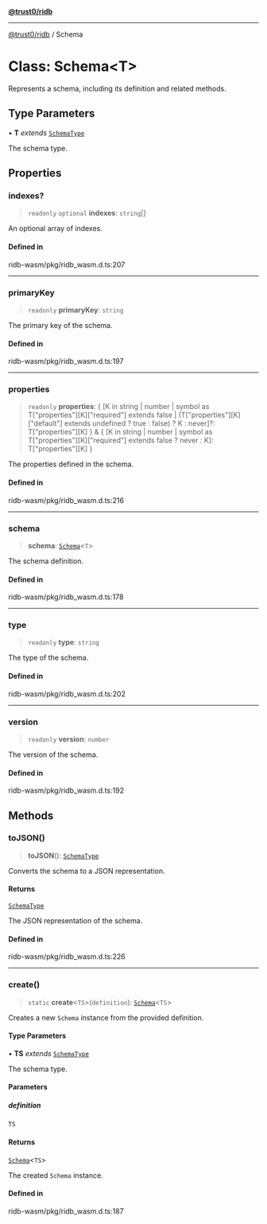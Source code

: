 [**@trust0/ridb**](../README.md)

***

[@trust0/ridb](../README.md) / Schema

# Class: Schema\<T\>

Represents a schema, including its definition and related methods.

## Type Parameters

• **T** *extends* [`SchemaType`](../type-aliases/SchemaType.md)

The schema type.

## Properties

### indexes?

> `readonly` `optional` **indexes**: `string`[]

An optional array of indexes.

#### Defined in

ridb-wasm/pkg/ridb\_wasm.d.ts:207

***

### primaryKey

> `readonly` **primaryKey**: `string`

The primary key of the schema.

#### Defined in

ridb-wasm/pkg/ridb\_wasm.d.ts:197

***

### properties

> `readonly` **properties**: \{ \[K in string \| number \| symbol as T\["properties"\]\[K\]\["required"\] extends false \| (T\["properties"\]\[K\]\["default"\] extends undefined ? true : false) ? K : never\]?: T\["properties"\]\[K\] \} & \{ \[K in string \| number \| symbol as T\["properties"\]\[K\]\["required"\] extends false ? never : K\]: T\["properties"\]\[K\] \}

The properties defined in the schema.

#### Defined in

ridb-wasm/pkg/ridb\_wasm.d.ts:216

***

### schema

> **schema**: [`Schema`](Schema.md)\<`T`\>

The schema definition.

#### Defined in

ridb-wasm/pkg/ridb\_wasm.d.ts:178

***

### type

> `readonly` **type**: `string`

The type of the schema.

#### Defined in

ridb-wasm/pkg/ridb\_wasm.d.ts:202

***

### version

> `readonly` **version**: `number`

The version of the schema.

#### Defined in

ridb-wasm/pkg/ridb\_wasm.d.ts:192

## Methods

### toJSON()

> **toJSON**(): [`SchemaType`](../type-aliases/SchemaType.md)

Converts the schema to a JSON representation.

#### Returns

[`SchemaType`](../type-aliases/SchemaType.md)

The JSON representation of the schema.

#### Defined in

ridb-wasm/pkg/ridb\_wasm.d.ts:226

***

### create()

> `static` **create**\<`TS`\>(`definition`): [`Schema`](Schema.md)\<`TS`\>

Creates a new `Schema` instance from the provided definition.

#### Type Parameters

• **TS** *extends* [`SchemaType`](../type-aliases/SchemaType.md)

The schema type.

#### Parameters

##### definition

`TS`

#### Returns

[`Schema`](Schema.md)\<`TS`\>

The created `Schema` instance.

#### Defined in

ridb-wasm/pkg/ridb\_wasm.d.ts:187
